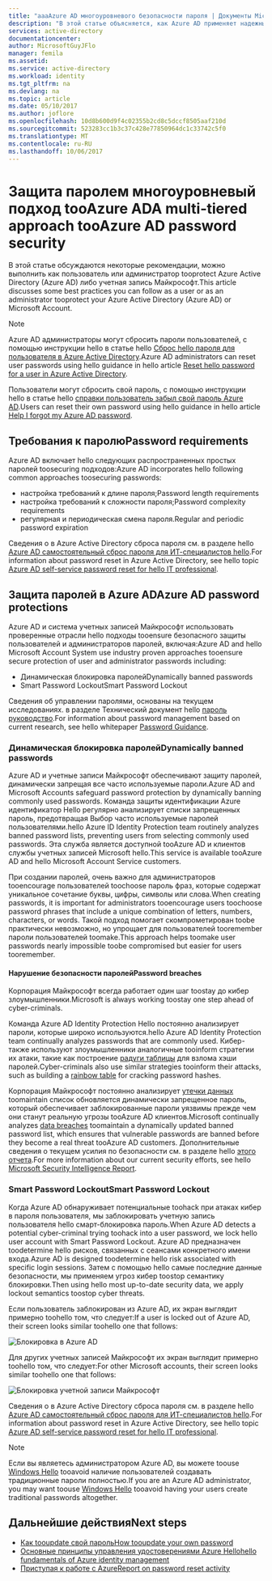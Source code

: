 ```yaml
---
title: "aaaAzure AD многоуровневого безопасности пароля | Документы Microsoft"
description: "В этой статье объясняется, как Azure AD применяет надежные пароли и защищает пароли пользователей от киберпреступников."
services: active-directory
documentationcenter: 
author: MicrosoftGuyJFlo
manager: femila
ms.assetid: 
ms.service: active-directory
ms.workload: identity
ms.tgt_pltfrm: na
ms.devlang: na
ms.topic: article
ms.date: 05/10/2017
ms.author: joflore
ms.openlocfilehash: 10d8b600d9f4c02355b2cd8c5dccf8505aaf210d
ms.sourcegitcommit: 523283cc1b3c37c428e77850964dc1c33742c5f0
ms.translationtype: MT
ms.contentlocale: ru-RU
ms.lasthandoff: 10/06/2017
---
```

# <a name="a-multi-tiered-approach-tooazure-ad-password-security"></a><span data-ttu-id="f05bd-103">Защита паролем многоуровневый подход tooAzure AD</span><span class="sxs-lookup"><span data-stu-id="f05bd-103">A multi-tiered approach tooAzure AD password security</span></span>

<span data-ttu-id="f05bd-104">В этой статье обсуждаются некоторые рекомендации, можно выполнить как пользователь или администратор tooprotect Azure Active Directory (Azure AD) либо учетная запись Майкрософт.</span><span class="sxs-lookup"><span data-stu-id="f05bd-104">This article discusses some best practices you can follow as a user or as an administrator tooprotect your Azure Active Directory (Azure AD) or Microsoft Account.</span></span>

 > [!NOTE]
 > <span data-ttu-id="f05bd-105">Azure AD администраторы могут сбросить пароли пользователей, с помощью инструкции hello в статье hello [Сброс hello пароля для пользователя в Azure Active Directory](active-directory-users-reset-password-azure-portal.md).</span><span class="sxs-lookup"><span data-stu-id="f05bd-105">Azure AD administrators can reset user passwords using hello guidance in hello article [Reset hello password for a user in Azure Active Directory](active-directory-users-reset-password-azure-portal.md).</span></span>
 >
 > <span data-ttu-id="f05bd-106">Пользователи могут сбросить свой пароль, с помощью инструкции hello в статье hello [справки пользователь забыл свой пароль Azure AD](active-directory-passwords-update-your-own-password.md).</span><span class="sxs-lookup"><span data-stu-id="f05bd-106">Users can reset their own password using hello guidance in hello article [Help I forgot my Azure AD password](active-directory-passwords-update-your-own-password.md).</span></span>
 >

## <a name="password-requirements"></a><span data-ttu-id="f05bd-107">Требования к паролю</span><span class="sxs-lookup"><span data-stu-id="f05bd-107">Password requirements</span></span>

<span data-ttu-id="f05bd-108">Azure AD включает hello следующих распространенных простых паролей toosecuring подходов:</span><span class="sxs-lookup"><span data-stu-id="f05bd-108">Azure AD incorporates hello following common approaches toosecuring passwords:</span></span>

* <span data-ttu-id="f05bd-109">настройка требований к длине пароля;</span><span class="sxs-lookup"><span data-stu-id="f05bd-109">Password length requirements</span></span>
* <span data-ttu-id="f05bd-110">настройка требований к сложности пароля;</span><span class="sxs-lookup"><span data-stu-id="f05bd-110">Password complexity requirements</span></span>
* <span data-ttu-id="f05bd-111">регулярная и периодическая смена пароля.</span><span class="sxs-lookup"><span data-stu-id="f05bd-111">Regular and periodic password expiration</span></span>

<span data-ttu-id="f05bd-112">Сведения о в Azure Active Directory сброса пароля см. в разделе hello [Azure AD самостоятельный сброс пароля для ИТ-специалистов hello](active-directory-passwords.md).</span><span class="sxs-lookup"><span data-stu-id="f05bd-112">For information about password reset in Azure Active Directory, see hello topic [Azure AD self-service password reset for hello IT professional](active-directory-passwords.md).</span></span>

## <a name="azure-ad-password-protections"></a><span data-ttu-id="f05bd-113">Защита паролей в Azure AD</span><span class="sxs-lookup"><span data-stu-id="f05bd-113">Azure AD password protections</span></span>

<span data-ttu-id="f05bd-114">Azure AD и система учетных записей Майкрософт использовать проверенные отрасли hello подходы tooensure безопасного защиты пользователей и администраторов паролей, включая:</span><span class="sxs-lookup"><span data-stu-id="f05bd-114">Azure AD and hello Microsoft Account System use industry proven approaches tooensure secure protection of user and administrator passwords including:</span></span>

* <span data-ttu-id="f05bd-115">Динамическая блокировка паролей</span><span class="sxs-lookup"><span data-stu-id="f05bd-115">Dynamically banned passwords</span></span>
* <span data-ttu-id="f05bd-116">Smart Password Lockout</span><span class="sxs-lookup"><span data-stu-id="f05bd-116">Smart Password Lockout</span></span>

<span data-ttu-id="f05bd-117">Сведения об управлении паролями, основаны на текущем исследованиях. в разделе Технический документ hello [пароль руководство](http://aka.ms/passwordguidance).</span><span class="sxs-lookup"><span data-stu-id="f05bd-117">For information about password management based on current research, see hello whitepaper [Password Guidance](http://aka.ms/passwordguidance).</span></span>

### <a name="dynamically-banned-passwords"></a><span data-ttu-id="f05bd-118">Динамическая блокировка паролей</span><span class="sxs-lookup"><span data-stu-id="f05bd-118">Dynamically banned passwords</span></span>

<span data-ttu-id="f05bd-119">Azure AD и учетные записи Майкрософт обеспечивают защиту паролей, динамически запрещая все часто используемые пароли.</span><span class="sxs-lookup"><span data-stu-id="f05bd-119">Azure AD and Microsoft Accounts safeguard password protection by dynamically banning commonly used passwords.</span></span> <span data-ttu-id="f05bd-120">Команда защиты идентификации Azure идентификатор Hello регулярно анализирует списки запрещенных пароль, предотвращая Выбор часто используемые паролей пользователями.</span><span class="sxs-lookup"><span data-stu-id="f05bd-120">hello Azure ID Identity Protection team routinely analyzes banned password lists, preventing users from selecting commonly used passwords.</span></span> <span data-ttu-id="f05bd-121">Эта служба является доступной tooAzure AD и клиентов службы учетных записей Microsoft hello.</span><span class="sxs-lookup"><span data-stu-id="f05bd-121">This service is available tooAzure AD and hello Microsoft Account Service customers.</span></span>

<span data-ttu-id="f05bd-122">При создании паролей, очень важно для администраторов tooencourage пользователей toochoose пароль фраз, которые содержат уникальное сочетание буквы, цифры, символы или слова.</span><span class="sxs-lookup"><span data-stu-id="f05bd-122">When creating passwords, it is important for administrators tooencourage users toochoose password phrases that include a unique combination of letters, numbers, characters, or words.</span></span> <span data-ttu-id="f05bd-123">Такой подход помогает скомпрометирован toobe практически невозможно, но упрощает для пользователей tooremember пароли пользователей toomake.</span><span class="sxs-lookup"><span data-stu-id="f05bd-123">This approach helps toomake user passwords nearly impossible toobe compromised but easier for users tooremember.</span></span>

#### <a name="password-breaches"></a><span data-ttu-id="f05bd-124">Нарушение безопасности паролей</span><span class="sxs-lookup"><span data-stu-id="f05bd-124">Password breaches</span></span>

<span data-ttu-id="f05bd-125">Корпорация Майкрософт всегда работает один шаг toostay до кибер злоумышленники.</span><span class="sxs-lookup"><span data-stu-id="f05bd-125">Microsoft is always working toostay one step ahead of cyber-criminals.</span></span>

<span data-ttu-id="f05bd-126">Команда Azure AD Identity Protection Hello постоянно анализирует пароли, которые широко используются.</span><span class="sxs-lookup"><span data-stu-id="f05bd-126">hello Azure AD Identity Protection team continually analyzes passwords that are commonly used.</span></span> <span data-ttu-id="f05bd-127">Кибер-также используют злоумышленники аналогичные tooinform стратегии их атаки, такие как построение [радуги таблицы](https://en.wikipedia.org/wiki/Rainbow_table) для взлома хэши паролей.</span><span class="sxs-lookup"><span data-stu-id="f05bd-127">Cyber-criminals also use similar strategies tooinform their attacks, such as building a [rainbow table](https://en.wikipedia.org/wiki/Rainbow_table) for cracking password hashes.</span></span>

<span data-ttu-id="f05bd-128">Корпорация Майкрософт постоянно анализирует [утечки данных](https://www.privacyrights.org/data-breaches) toomaintain список обновляется динамически запрещенное пароль, который обеспечивает заблокированные пароли уязвимы прежде чем они станут реальную угрозы tooAzure AD клиентов.</span><span class="sxs-lookup"><span data-stu-id="f05bd-128">Microsoft continually analyzes [data breaches](https://www.privacyrights.org/data-breaches) toomaintain a dynamically updated banned password list, which ensures that vulnerable passwords are banned before they become a real threat tooAzure AD customers.</span></span> <span data-ttu-id="f05bd-129">Дополнительные сведения о текущем усилия по безопасности см. в разделе hello [этого отчета](https://www.microsoft.com/security/sir/default.aspx).</span><span class="sxs-lookup"><span data-stu-id="f05bd-129">For more information about our current security efforts, see hello [Microsoft Security Intelligence Report](https://www.microsoft.com/security/sir/default.aspx).</span></span>

### <a name="smart-password-lockout"></a><span data-ttu-id="f05bd-130">Smart Password Lockout</span><span class="sxs-lookup"><span data-stu-id="f05bd-130">Smart Password Lockout</span></span>

<span data-ttu-id="f05bd-131">Когда Azure AD обнаруживает потенциальные toohack при атаках кибер в пароля пользователя, мы заблокировать учетную запись пользователя hello смарт-блокировка пароль.</span><span class="sxs-lookup"><span data-stu-id="f05bd-131">When Azure AD detects a potential cyber-criminal trying toohack into a user password, we lock hello user account with Smart Password Lockout.</span></span> <span data-ttu-id="f05bd-132">Azure AD предназначен toodetermine hello рисков, связанных с сеансами конкретного имени входа.</span><span class="sxs-lookup"><span data-stu-id="f05bd-132">Azure AD is designed toodetermine hello risk associated with specific login sessions.</span></span> <span data-ttu-id="f05bd-133">Затем с помощью hello самые последние данные безопасности, мы применяем угроз кибер toostop семантику блокировки.</span><span class="sxs-lookup"><span data-stu-id="f05bd-133">Then using hello most up-to-date security data, we apply lockout semantics toostop cyber threats.</span></span>

<span data-ttu-id="f05bd-134">Если пользователь заблокирован из Azure AD, их экран выглядит примерно toohello том, что следует:</span><span class="sxs-lookup"><span data-stu-id="f05bd-134">If a user is locked out of Azure AD, their screen looks similar toohello one that follows:</span></span>

  ![Блокировка в Azure AD](./media/active-directory-secure-passwords/locked-out-azuread.png)

<span data-ttu-id="f05bd-136">Для других учетных записей Майкрософт их экран выглядит примерно toohello том, что следует:</span><span class="sxs-lookup"><span data-stu-id="f05bd-136">For other Microsoft accounts, their screen looks similar toohello one that follows:</span></span>

  ![Блокировка учетной записи Майкрософт](./media/active-directory-secure-passwords/locked-out-ms-accounts.png)

<span data-ttu-id="f05bd-138">Сведения о в Azure Active Directory сброса пароля см. в разделе hello [Azure AD самостоятельный сброс пароля для ИТ-специалистов hello](active-directory-passwords.md).</span><span class="sxs-lookup"><span data-stu-id="f05bd-138">For information about password reset in Azure Active Directory, see hello topic [Azure AD self-service password reset for hello IT professional](active-directory-passwords.md).</span></span>

  >[!NOTE]
  ><span data-ttu-id="f05bd-139">Если вы являетесь администратором Azure AD, вы можете toouse [Windows Hello](https://www.microsoft.com/windows/windows-hello) tooavoid наличие пользователей создавать традиционные пароли полностью.</span><span class="sxs-lookup"><span data-stu-id="f05bd-139">If you are an Azure AD administrator, you may want toouse [Windows Hello](https://www.microsoft.com/windows/windows-hello) tooavoid having your users create traditional passwords altogether.</span></span>
  >

## <a name="next-steps"></a><span data-ttu-id="f05bd-140">Дальнейшие действия</span><span class="sxs-lookup"><span data-stu-id="f05bd-140">Next steps</span></span>

* [<span data-ttu-id="f05bd-141">Как tooupdate свой пароль</span><span class="sxs-lookup"><span data-stu-id="f05bd-141">How tooupdate your own password</span></span>](active-directory-passwords-update-your-own-password.md)
* [<span data-ttu-id="f05bd-142">Основные принципы управления удостоверениями Azure Hello</span><span class="sxs-lookup"><span data-stu-id="f05bd-142">hello fundamentals of Azure identity management</span></span>](fundamentals-identity.md)
* [<span data-ttu-id="f05bd-143">Приступая к работе с Azure</span><span class="sxs-lookup"><span data-stu-id="f05bd-143">Report on password reset activity</span></span>](active-directory-passwords-reporting.md)


